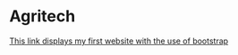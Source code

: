 # Agritech
[This link displays my first website with the use of bootstrap](https://samuelabu2003.github.io/Agritech/)
